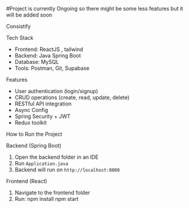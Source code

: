 #Project is currently Ongoing so there might be some less features but it will be added soon


Consistify

Tech Stack

- Frontend: ReactJS , tailwind
- Backend: Java Spring Boot
- Database: MySQL 
- Tools: Postman, Git, Supabase

Features

- User authentication (login/signup)
- CRUD operations (create, read, update, delete)
- RESTful API integration
- Async Config
- Spring Security + JWT
- Redux toolkit

 How to Run the Project

 Backend (Spring Boot)
1. Open the backend folder in an IDE 
2. Run `Application.java`
3. Backend will run on `http://localhost:8080`

Frontend (React)
1. Navigate to the frontend folder
2. Run:
   npm install
   npm start

